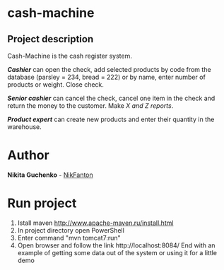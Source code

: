 # cash-machine
## Project description
Cash-Machine is the cash register system. 

***Cashier*** can open the check, add selected products by code from the database (parsley = 234, bread = 222) or by name, enter number of products or weight. Close check. 

***Senior cashier*** can cancel the check, cancel one item in the check and return the money to the customer.
Make *X and Z reports*.

***Product expert*** can create new products and enter their quantity in the warehouse.

# Author
**Nikita Guchenko** - [NikFanton](https://github.com/NikFanton)

# Run project

1. Istall maven http://www.apache-maven.ru/install.html
2. In project directory open PowerShell
3. Enter command "mvn tomcat7:run"
4. Open browser and follow the link http://localhost:8084/
End with an example  of getting some data out of the system or using it for a little demo